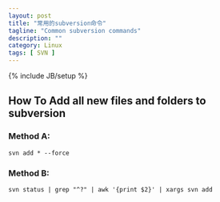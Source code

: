 ```yaml
---
layout: post
title: "常用的subversion命令"
tagline: "Common subversion commands"
description: ""
category: Linux
tags: [ SVN ]
---
```

{% include JB/setup %}

## How To Add all new files and folders to subversion

### Method A:
 
	svn add * --force
 
### Method B:
 
	svn status | grep "^?" | awk '{print $2}' | xargs svn add
